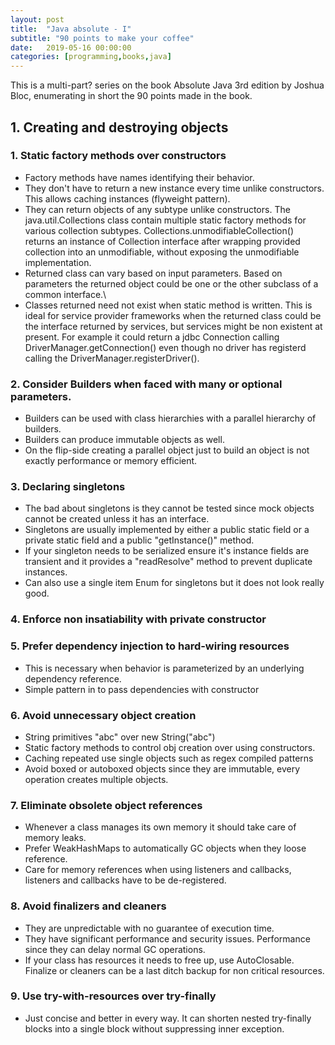 ```yaml
---
layout: post
title:  "Java absolute - I"
subtitle: "90 points to make your coffee"
date:   2019-05-16 00:00:00
categories: [programming,books,java]
---
```


This is a multi-part? series on the book Absolute Java 3rd edition by Joshua Bloc, enumerating in short the 90 points made in the book.

## 1. Creating and destroying objects

###  1. Static factory methods over constructors
 * Factory methods have names identifying their behavior.
 * They don't have to return a new instance every time unlike constructors. This allows caching instances (flyweight pattern).
 * They can return objects of any subtype unlike constructors.  The java.util.Collections class contain multiple static factory methods for various collection subtypes. Collections.unmodifiableCollection() returns an instance of Collection interface after wrapping provided collection into an unmodifiable, without exposing the unmodifiable implementation.
 * Returned class can vary based on input parameters. Based on parameters the returned object could be one or the other subclass of a common interface.\
 * Classes returned need not exist when static method is written. This is ideal for service provider frameworks when the returned class could be the interface returned by services, but services might be non existent at present. For example it could return a jdbc Connection calling DriverManager.getConnection() even though no driver has registerd calling the DriverManager.registerDriver().

### 2. Consider Builders when faced with many or optional parameters.
  * Builders can be used with class hierarchies with a parallel hierarchy of builders.
  * Builders can produce immutable objects as well.
  * On the flip-side creating  a parallel  object just to build an object is not exactly performance or memory efficient.

### 3. Declaring singletons
  * The bad about singletons is they cannot be tested since mock objects cannot be created unless it has an interface.
  * Singletons are usually implemented by either a public static field or a private static field and a public "getInstance()" method.
  * If your singleton needs to be serialized ensure it's instance fields are transient and it provides a "readResolve" method to prevent duplicate instances.
  * Can also use a single item Enum for singletons but it does not look really good.

### 4. Enforce non insatiability with private constructor

### 5. Prefer dependency injection to hard-wiring resources
  * This is necessary when behavior is parameterized by an underlying dependency reference.
  * Simple pattern in to pass dependencies with constructor

### 6. Avoid unnecessary object creation
  * String primitives "abc" over new String("abc")
  * Static factory methods to control obj creation over using constructors.
  * Caching repeated use single objects such as regex compiled patterns
  * Avoid boxed or autoboxed objects since they are immutable, every operation creates multiple objects.

### 7. Eliminate obsolete object references
  * Whenever a class manages its own memory it should take care of memory leaks.
  * Prefer WeakHashMaps to automatically GC objects when they loose reference.
  * Care for memory references when using listeners and callbacks, listeners and callbacks have to be de-registered.

### 8. Avoid finalizers and cleaners
  * They are unpredictable with no guarantee of execution time.
  * They have significant performance and security issues. Performance since they can delay normal GC operations.
  * If your class has resources it needs to free up, use AutoClosable. Finalize or cleaners can be a last ditch backup for non critical resources.

### 9. Use try-with-resources over try-finally
  * Just concise and better in every way. It can shorten nested try-finally blocks into a single block without suppressing inner exception.
